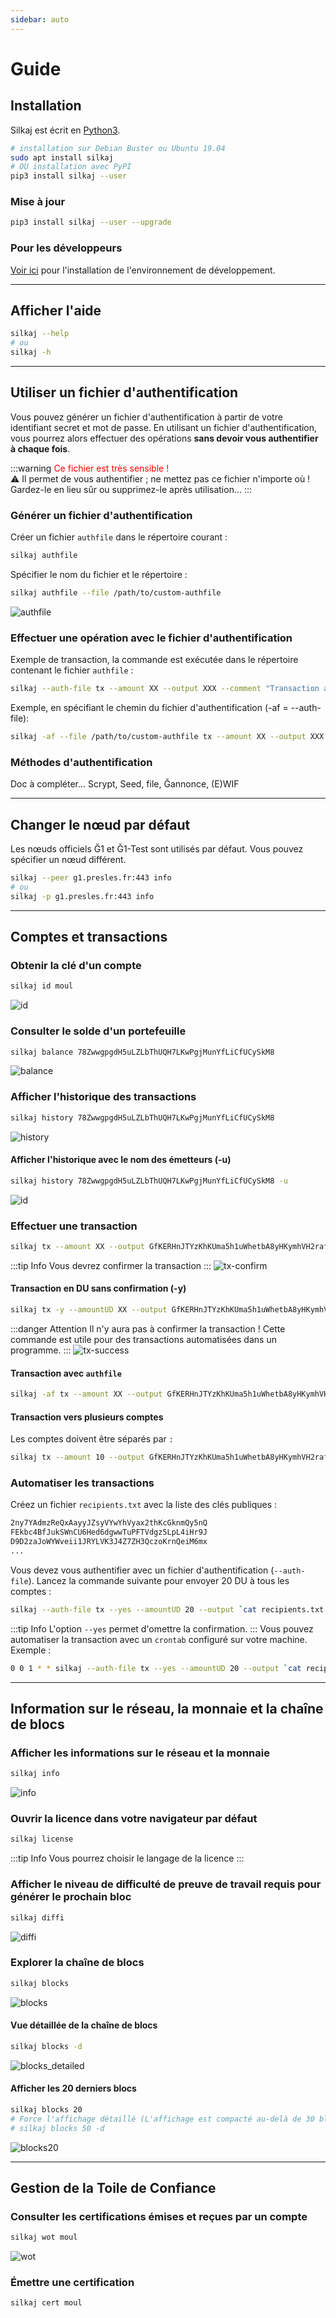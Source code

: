 ```yaml
---
sidebar: auto
---
```


# Guide
<toggle-image />

## Installation

Silkaj est écrit en [Python3](https://www.python.org/).
```bash
# installation sur Debian Buster ou Ubuntu 19.04
sudo apt install silkaj
# OU installation avec PyPI
pip3 install silkaj --user
```

### Mise à jour
```bash
pip3 install silkaj --user --upgrade
```

### Pour les développeurs
[Voir ici](https://git.duniter.org/clients/python/silkaj/blob/dev/doc/install_poetry.md) pour l'installation de l'environnement de développement.

---

## Afficher l'aide
```bash
silkaj --help
# ou
silkaj -h
```

---

## Utiliser un fichier d'authentification
Vous pouvez générer un fichier d'authentification à partir de votre identifiant secret et mot de passe.
En utilisant un fichier d'authentification, vous pourrez alors effectuer des opérations **sans devoir vous authentifier à chaque fois**.

:::warning <span style="color: red;">Ce fichier est très sensible !</span><br>
:warning: Il permet de vous authentifier ; ne mettez pas ce fichier n'importe où ! Gardez-le en lieu sûr ou supprimez-le après utilisation...
:::

### Générer un fichier d'authentification
Créer un fichier `authfile` dans le répertoire courant :
```bash
silkaj authfile
```
Spécifier le nom du fichier et le répertoire :
```bash
silkaj authfile --file /path/to/custom-authfile
```
![authfile](../images/authfile.png#result)

### Effectuer une opération avec le fichier d'authentification
Exemple de transaction, la commande est exécutée dans le répertoire contenant le fichier `authfile` :
```bash
silkaj --auth-file tx --amount XX --output XXX --comment "Transaction avec authfile"
```
Exemple, en spécifiant le chemin du fichier d'authentification (-af = --auth-file):
```bash
silkaj -af --file /path/to/custom-authfile tx --amount XX --output XXX --comment "Transaction avec authfile"
```

### Méthodes d'authentification
Doc à compléter...
Scrypt, Seed, file, Ğannonce, (E)WIF

---

## Changer le nœud par défaut
Les nœuds officiels Ğ1 et Ğ1-Test sont utilisés par défaut. Vous pouvez spécifier un nœud différent.
```bash
silkaj --peer g1.presles.fr:443 info
# ou
silkaj -p g1.presles.fr:443 info
```
---

## Comptes et transactions

### Obtenir la clé d'un compte
```bash
silkaj id moul
```
![id](../images/id.png#result)

### Consulter le solde d'un portefeuille
```bash
silkaj balance 78ZwwgpgdH5uLZLbThUQH7LKwPgjMunYfLiCfUCySkM8
```
![balance](../images/balance.png#result)

### Afficher l'historique des transactions
```bash
silkaj history 78ZwwgpgdH5uLZLbThUQH7LKwPgjMunYfLiCfUCySkM8
```
![history](../images/history.png#result)

#### Afficher l'historique avec le nom des émetteurs (-u)
```bash
silkaj history 78ZwwgpgdH5uLZLbThUQH7LKwPgjMunYfLiCfUCySkM8 -u
```
![id](../images/history-u.png#result)

### Effectuer une transaction
```bash
silkaj tx --amount XX --output GfKERHnJTYzKhKUma5h1uWhetbA8yHKymhVH2raf2aCP --comment "Merci pour Silkaj"
```
:::tip Info
Vous devrez confirmer la transaction
:::
![tx-confirm](../images/tx-confirm.png#result)

#### Transaction en DU sans confirmation (-y)
```bash
silkaj tx -y --amountUD XX --output GfKERHnJTYzKhKUma5h1uWhetbA8yHKymhVH2raf2aCP --comment "Merci pour Silkaj"
```
:::danger Attention
Il n'y aura pas à confirmer la transaction ! Cette commande est utile pour des transactions automatisées dans un programme.
:::
![tx-success](../images/tx-success.png#result)

#### Transaction avec `authfile`
```bash
silkaj -af tx --amount XX --output GfKERHnJTYzKhKUma5h1uWhetbA8yHKymhVH2raf2aCP --comment "Merci pour Silkaj"
```

#### Transaction vers plusieurs comptes
Les comptes doivent être séparés par `:`
```bash
silkaj tx --amount 10 --output GfKERHnJTYzKhKUma5h1uWhetbA8yHKymhVH2raf2aCP:78ZwwgpgdH5uLZLbThUQH7LKwPgjMunYfLiCfUCySkM8
```

### Automatiser les transactions
Créez un fichier `recipients.txt` avec la liste des clés publiques :
```bash
2ny7YAdmzReQxAayyJZsyVYwYhVyax2thKcGknmQy5nQ
FEkbc4BfJukSWnCU6Hed6dgwwTuPFTVdgz5LpL4iHr9J
D9D2zaJoWYWveii1JRYLVK3J4Z7ZH3QczoKrnQeiM6mx
...
```
Vous devez vous authentifier avec un fichier d'authentification (`--auth-file`).
Lancez la commande suivante pour envoyer 20 DU à tous les comptes :
```bash
silkaj --auth-file tx --yes --amountUD 20 --output `cat recipients.txt | tr '\n' ':' | sed -e 's/:*$//'`
```
:::tip Info
L'option `--yes` permet d'omettre la confirmation.
:::
Vous pouvez automatiser la transaction avec un `crontab` configuré sur votre machine. Exemple :
```bash
0 0 1 * * silkaj --auth-file tx --yes --amountUD 20 --output `cat recipients.txt | tr '\n' ':' | sed -e 's/:*$//'`
```

---

## Information sur le réseau, la monnaie et la chaîne de blocs

### Afficher les informations sur le réseau et la monnaie
```bash
silkaj info
```
![info](../images/info.png#result)

### Ouvrir la licence dans votre navigateur par défaut
```bash
silkaj license
```
:::tip Info
Vous pourrez choisir le langage de la licence
:::

### Afficher le niveau de difficulté de preuve de travail requis pour générer le prochain bloc
```bash
silkaj diffi
```
![diffi](../images/diffi.png#result)

### Explorer la chaîne de blocs
```bash
silkaj blocks
```
![blocks](../images/blocks.png#result)

#### Vue détaillée de la chaîne de blocs
```bash
silkaj blocks -d
```
![blocks_detailed](../images/blocks_detailed.png#result)

#### Afficher les 20 derniers blocs
```bash
silkaj blocks 20
# Force l'affichage détaillé (L'affichage est compacté au-delà de 30 blocs)
# silkaj blocks 50 -d
```
![blocks20](../images/blocks20.png#result)

---

## Gestion de la Toile de Confiance

### Consulter les certifications émises et reçues par un compte
```bash
silkaj wot moul
```
![wot](../images/wot.png#result)

### Émettre une certification
```bash
silkaj cert moul
```

